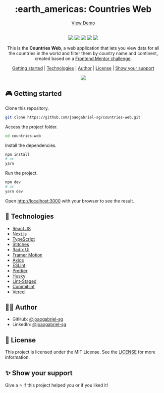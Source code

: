 <h1 align="center">:earth_americas: Countries Web</h1>

<p align="center">
  <a href="https://countries-web-ivory.vercel.app/" target="_blank">View Demo</a>
</p>

<p align="center">
  <br />
  <img src="https://img.shields.io/github/languages/top/joaogabriel-sg/countries-web" />
  <img src="https://img.shields.io/github/issues/joaogabriel-sg/countries-web" />
  <img src="https://img.shields.io/github/forks/joaogabriel-sg/countries-web" />
  <img src="https://img.shields.io/github/stars/joaogabriel-sg/countries-web" />
  <img src="https://img.shields.io/github/license/joaogabriel-sg/countries-web" />
</p>

<p align="center">
  This is the <strong>Countries Web</strong>, a web application that lets you view data for all the countries in the world and filter them by country name and continent, created based on a <a href="https://www.frontendmentor.io/challenges/rest-countries-api-with-color-theme-switcher-5cacc469fec04111f7b848ca" target="_blank">Frontend Mentor challenge</a>.
</h4>
  
<p align="center">
  <a href="#video_game-getting-started">Getting started</a> | 
  <a href="#rocket-technologies">Technologies</a> | 
  <a href="#man_technologist-author">Author</a> | 
  <a href="#memo-license">License</a> | 
  <a href="#sparkles-show-your-support">Show your support</a>
</p>

<p align="center">
  <a href="https://countries-web-ivory.vercel.app/" target="_blank">
    <img src="https://i.imgur.com/Kl4ZJji.gif" />
  </a>
</p>

## :video_game: Getting started

Clone this repository.

```bash
git clone https://github.com/joaogabriel-sg/countries-web.git
```

Access the project folder.

```bash
cd countries-web
```

Install the dependencies.

```bash
npm install
# or
yarn
```

Run the project.

```bash
npm dev
# or
yarn dev
```

Open [http://localhost:3000](http://localhost:3000) with your browser to see the result.

## :rocket: Technologies

- [React JS](https://reactjs.org/)
- [Next.js](https://nextjs.org/)
- [TypeScript](https://www.typescriptlang.org/)
- [Stitches](https://stitches.dev/)
- [Radix UI](https://www.radix-ui.com/)
- [Framer Motion](https://www.framer.com/motion/)
- [Axios](https://axios-http.com/)
- [ESLint](https://eslint.org/)
- [Prettier](https://prettier.io/)
- [Husky](https://github.com/typicode/husky)
- [Lint-Staged](https://github.com/okonet/lint-staged)
- [Commitlint](https://github.com/conventional-changelog/commitlint)
- [Vercel](https://vercel.com/)

## :man_technologist: Author

- GitHub: [@joaogabriel-sg](https://github.com/joaogabriel-sg)
- LinkedIn: [@joaogabriel-sg](https://www.linkedin.com/in/joaogabriel-sg/)

## :memo: License

This project is licensed under the MIT License. See the [LICENSE](./LICENSE) for more information.

## :sparkles: Show your support

Give a :star: if this project helped you or if you liked it!

